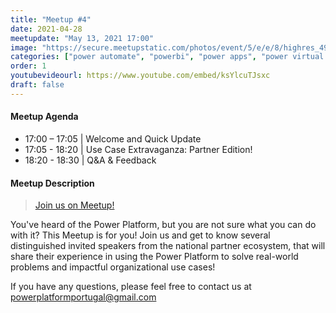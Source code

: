 ```yaml
---
title: "Meetup #4"
date: 2021-04-28
meetupdate: "May 13, 2021 17:00"
image: "https://secure.meetupstatic.com/photos/event/5/e/e/8/highres_495984296.jpeg"
categories: ["power automate", "powerbi", "power apps", "power virtual agents"]
order: 1
youtubevideourl: https://www.youtube.com/embed/ksYlcuTJsxc
draft: false
---
```


#### Meetup Agenda

* 17:00 – 17:05 | Welcome and Quick Update
* 17:05 - 18:20 | Use Case Extravaganza: Partner Edition!
* 18:20 - 18:30 | Q&A & Feedback

#### Meetup Description

> [Join us on Meetup!](https://www.meetup.com/pt-BR/power_platform_portugal/events/277853641/)

You've heard of the Power Platform, but you are not sure what you can do with it? This Meetup is for you! Join us and get to know several distinguished invited speakers from the national partner ecosystem, that will share their experience in using the Power Platform to solve real-world problems and impactful organizational use cases!

If you have any questions, please feel free to contact us at powerplatformportugal@gmail.com